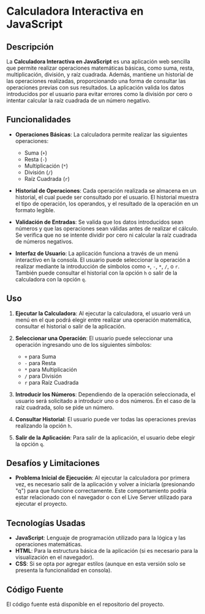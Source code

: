 # Calculadora Interactiva en JavaScript

## Descripción

La **Calculadora Interactiva en JavaScript** es una aplicación web sencilla que permite realizar operaciones matemáticas básicas, como suma, resta, multiplicación, división, y raíz cuadrada. Además, mantiene un historial de las operaciones realizadas, proporcionando una forma de consultar las operaciones previas con sus resultados. La aplicación valida los datos introducidos por el usuario para evitar errores como la división por cero o intentar calcular la raíz cuadrada de un número negativo.

## Funcionalidades

- **Operaciones Básicas**: La calculadora permite realizar las siguientes operaciones:
  - Suma (`+`)
  - Resta (`-`)
  - Multiplicación (`*`)
  - División (`/`)
  - Raíz Cuadrada (`r`)

- **Historial de Operaciones**: Cada operación realizada se almacena en un historial, el cual puede ser consultado por el usuario. El historial muestra el tipo de operación, los operandos, y el resultado de la operación en un formato legible.

- **Validación de Entradas**: Se valida que los datos introducidos sean números y que las operaciones sean válidas antes de realizar el cálculo. Se verifica que no se intente dividir por cero ni calcular la raíz cuadrada de números negativos.

- **Interfaz de Usuario**: La aplicación funciona a través de un menú interactivo en la consola. El usuario puede seleccionar la operación a realizar mediante la introducción de símbolos como `+`, `-`, `*`, `/`, o `r`. También puede consultar el historial con la opción `h` o salir de la calculadora con la opción `q`.

## Uso

1. **Ejecutar la Calculadora**:
   Al ejecutar la calculadora, el usuario verá un menú en el que podrá elegir entre realizar una operación matemática, consultar el historial o salir de la aplicación.
   
2. **Seleccionar una Operación**:
   El usuario puede seleccionar una operación ingresando uno de los siguientes símbolos:
   - `+` para Suma
   - `-` para Resta
   - `*` para Multiplicación
   - `/` para División
   - `r` para Raíz Cuadrada

3. **Introducir los Números**:
   Dependiendo de la operación seleccionada, el usuario será solicitado a introducir uno o dos números. En el caso de la raíz cuadrada, solo se pide un número.

4. **Consultar Historial**:
   El usuario puede ver todas las operaciones previas realizando la opción `h`.

5. **Salir de la Aplicación**:
   Para salir de la aplicación, el usuario debe elegir la opción `q`.

## Desafíos y Limitaciones

- **Problema Inicial de Ejecución**: Al ejecutar la calculadora por primera vez, es necesario salir de la aplicación y volver a iniciarla (presionando "q") para que funcione correctamente. Este comportamiento podría estar relacionado con el navegador o con el Live Server utilizado para ejecutar el proyecto.

## Tecnologías Usadas

- **JavaScript**: Lenguaje de programación utilizado para la lógica y las operaciones matemáticas.
- **HTML**: Para la estructura básica de la aplicación (si es necesario para la visualización en el navegador).
- **CSS**: Si se opta por agregar estilos (aunque en esta versión solo se presenta la funcionalidad en consola).

## Código Fuente

El código fuente está disponible en el repositorio del proyecto.


